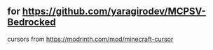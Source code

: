 for https://github.com/yaragirodev/MCPSV-Bedrocked
----
cursors from https://modrinth.com/mod/minecraft-cursor
